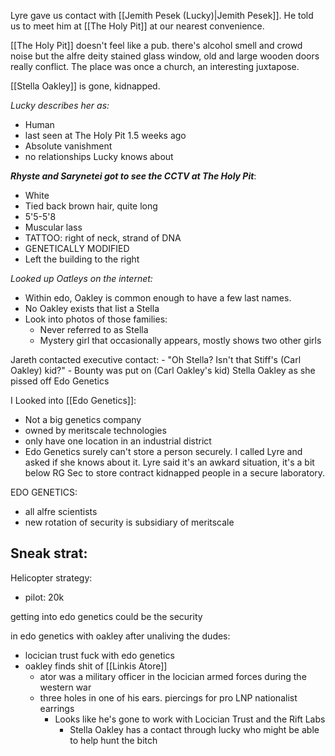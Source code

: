 Lyre gave us contact with [[Jemith Pesek (Lucky)|Jemith Pesek]]. He told us to meet him at [[The Holy Pit]] at our nearest convenience.

[[The Holy Pit]] doesn't feel like a pub. there's alcohol smell and crowd noise but the alfre deity stained glass window, old and large wooden doors really conflict. The place was once a church, an interesting juxtapose.

[[Stella Oakley]] is gone, kidnapped. 

*Lucky describes her as:*
- Human
- last seen at The Holy Pit 1.5 weeks ago
- Absolute vanishment
- no relationships Lucky knows about

***Rhyste and Sarynetei got to see the CCTV at The Holy Pit***:
- White
- Tied back brown hair, quite long
- 5'5-5'8
- Muscular lass
- TATTOO: right of neck, strand of DNA
- GENETICALLY MODIFIED
- Left the building to the right

*Looked up Oatleys on the internet:*
- Within edo, Oakley is common enough to have a few last names.
- No Oakley exists that list a Stella
- Look into photos of those families:
	- Never referred to as Stella
	- Mystery girl that occasionally appears, mostly shows two other girls

Jareth contacted executive contact:
	- "Oh Stella? Isn't that Stiff's (Carl Oakley) kid?"
	- Bounty was put on (Carl Oakley's kid) Stella Oakley as she pissed off Edo Genetics

I Looked into [[Edo Genetics]]:
 - Not a big genetics company
 - owned by meritscale technologies
 - only have one location in an industrial district
 - Edo Genetics surely can't store a person securely. I called Lyre and asked if she knows about it. Lyre said it's an awkard situation, it's a bit below RG Sec to store contract kidnapped people in a secure laboratory. 

EDO GENETICS:
 - all alfre scientists
 - new rotation of security is subsidiary of meritscale


Sneak strat:
 - 


Helicopter strategy:
 - pilot: 20k

getting into edo genetics
could be the security

in edo genetics with oakley after unaliving the dudes:
 - locician trust fuck with edo genetics
 - oakley finds shit of [[Linkis Atore]]
	 - ator was a military officer in the locician armed forces during the western war
	 - three holes in one of his ears. piercings for pro LNP nationalist earrings
		 - Looks like he's gone to work with Locician Trust and the Rift Labs
			 - Stella Oakley has a contact through lucky who might be able to help hunt the bitch


